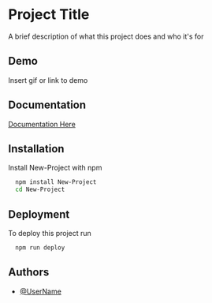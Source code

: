
# Project Title

A brief description of what this project does and who it's for


## Demo

Insert gif or link to demo


## Documentation

[Documentation Here](https://linktodocumentation)


## Installation

Install New-Project with npm

```bash
  npm install New-Project
  cd New-Project
```
    
## Deployment

To deploy this project run

```bash
  npm run deploy
```


## Authors

- [@UserName](https://www.github.com/UserName)


